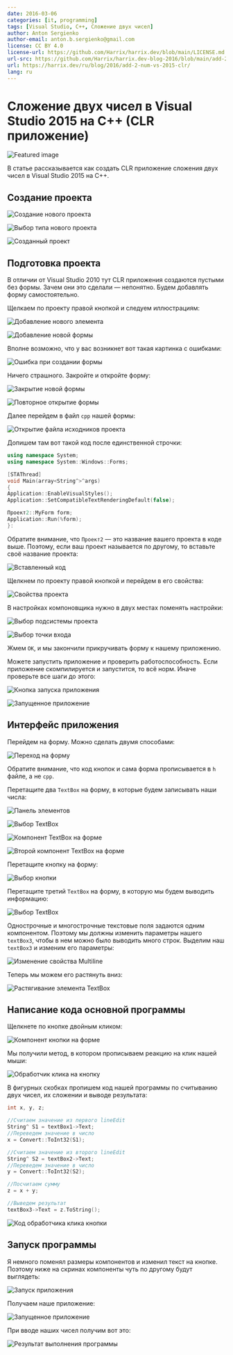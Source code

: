 ```yaml
---
date: 2016-03-06
categories: [it, programming]
tags: [Visual Studio, C++, Сложение двух чисел]
author: Anton Sergienko
author-email: anton.b.sergienko@gmail.com
license: CC BY 4.0
license-url: https://github.com/Harrix/harrix.dev/blob/main/LICENSE.md
url-src: https://github.com/Harrix/harrix.dev-blog-2016/blob/main/add-2-num-vs-2015-clr/add-2-num-vs-2015-clr.md
url: https://harrix.dev/ru/blog/2016/add-2-num-vs-2015-clr/
lang: ru
---
```


# Сложение двух чисел в Visual Studio 2015 на C++ (CLR приложение)

![Featured image](featured-image.svg)

В статье рассказывается как создать CLR приложение сложения двух чисел в Visual Studio 2015 на C++.

## Создание проекта

![Создание нового проекта](img/new-project_01.png)

![Выбор типа нового проекта](img/new-project_02.png)

![Созданный проект](img/new-project_03.png)

## Подготовка проекта

В отличии от Visual Studio 2010 тут CLR приложения создаются пустыми без формы. Зачем они это сделали — непонятно. Будем добавлять форму самостоятельно.

Щелкаем по проекту правой кнопкой и следуем иллюстрациям:

![Добавление нового элемента](img/new-form_01.png)

![Добавление новой формы](img/new-form_02.png)

Вполне возможно, что у вас возникнет вот такая картинка с ошибками:

![Ошибка при создании формы](img/new-form_03.png)

Ничего страшного. Закройте и откройте форму:

![Закрытие новой формы](img/new-form_04.png)

![Повторное открытие формы](img/new-form_05.png)

Далее перейдем в файл `cpp` нашей формы:

![Открытие файла исходников проекта](img/cpp_01.png)

Допишем там вот такой код после единственной строчки:

```cpp
using namespace System;
using namespace System::Windows::Forms;

[STAThread]
void Main(array<String^>^args)
{
Application::EnableVisualStyles();
Application::SetCompatibleTextRenderingDefault(false);

Проект2::MyForm form;
Application::Run(%form);
}:
```

Обратите внимание, что `Проект2` — это название вашего проекта в коде выше. Поэтому, если ваш проект называется по другому, то вставьте своё название проекта:

![Вставленный код](img/cpp_02.png)

Щелкнем по проекту правой кнопкой и перейдем в его свойства:

![Свойства проекта](img/prepare-form_01.png)

В настройках компоновщика нужно в двух местах поменять настройки:

![Выбор подсистемы проекта](img/prepare-form_02.png)

![Выбор точки входа](img/prepare-form_03.png)

Жмем `OK`, и мы закончили прикручивать форму к нашему приложению.

Можете запустить приложение и проверить работоспособность. Если приложение скомпилируется и запустится, то всё норм. Иначе проверьте все шаги до этого:

![Кнопка запуска приложения](img/run_01.png)

![Запущенное приложение](img/run_02.png)

## Интерфейс приложения

Перейдем на форму. Можно сделать двумя способами:

![Переход на форму](img/form_01.png)

Обратите внимание, что код кнопок и сама форма прописывается в `h` файле, а не `cpp`.

Перетащите два `TextBox` на форму, в которые будем записывать наши числа:

![Панель элементов](img/form_02.png)

![Выбор TextBox](img/form_03.png)

![Компонент TextBox на форме](img/form_04.png)

![Второй компонент TextBox на форме](img/form_05.png)

Перетащите кнопку на форму:

![Выбор кнопки](img/form_06.png)

Перетащите третий `TextBox` на форму, в которую мы будем выводить информацию:

![Выбор TextBox](img/form_07.png)

Однострочные и многострочные текстовые поля задаются одним компонентом. Поэтому мы должны изменить параметры нашего `textBox3`, чтобы в нем можно было выводить много строк. Выделим наш `textBox3` и изменим его параметры:

![Изменение свойства Multiline](img/form_08.png)

Теперь мы можем его растянуть вниз:

![Растягивание элемента TextBox](img/form_09.png)

## Написание кода основной программы

Щелкнете по кнопке двойным кликом:

![Компонент кнопки на форме](img/button_01.png)

Мы получили метод, в котором прописываем реакцию на клик нашей мыши:

![Обработчик клика на кнопку](img/button_02.png)

В фигурных скобках пропишем код нашей программы по считыванию двух чисел, их сложении и выводе результата:

```cpp
int x, y, z;

//Считаем значение из первого lineEdit
String^ S1 = textBox1->Text;
//Переведем значение в число
x = Convert::ToInt32(S1);

//Считаем значение из второго lineEdit
String^ S2 = textBox2->Text;
//Переведем значение в число
y = Convert::ToInt32(S2);

//Посчитаем сумму
z = x + y;

//Выведем результат
textBox3->Text = z.ToString();
```

![Код обработчика клика кнопки](img/button_03.png)

## Запуск программы

Я немного поменял размеры компонентов и изменил текст на кнопке. Поэтому ниже на скринах компоненты чуть по другому будут выглядеть:

![Запуск приложения](img/run_03.png)

Получаем наше приложение:

![Запущенное приложение](img/run_04.png)

При вводе наших чисел получим вот это:

![Результат выполнения программы](img/run_05.png)
